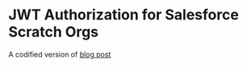 # JWT Authorization for Salesforce Scratch Orgs
A codified version of [blog post](https://www.wadewegner.com/2018/01/authenticate-to-your-scratch-orgs-using-the-oauth-2.0-jwt-bearer-flow/)


